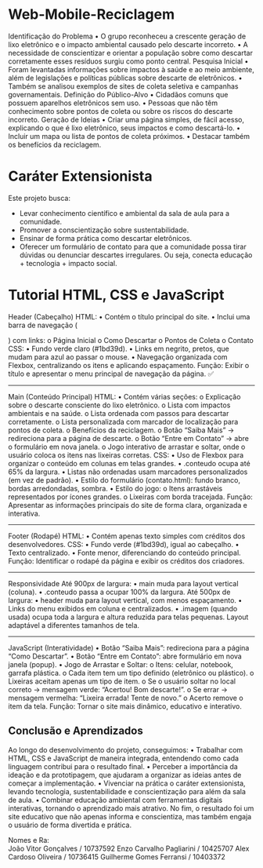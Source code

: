 # Web-Mobile-Reciclagem
Identificação do Problema 
• O grupo reconheceu a crescente geração de lixo eletrônico e o impacto 
ambiental causado pelo descarte incorreto. 
• A necessidade de conscientizar e orientar a população sobre como descartar 
corretamente esses resíduos surgiu como ponto central. 
Pesquisa Inicial 
• Foram levantadas informações sobre impactos à saúde e ao meio ambiente, 
além de legislações e políticas públicas sobre descarte de eletrônicos. 
• Também se analisou exemplos de sites de coleta seletiva e campanhas 
governamentais. 
Definição do Público-Alvo 
• Cidadãos comuns que possuem aparelhos eletrônicos sem uso. 
• Pessoas que não têm conhecimento sobre pontos de coleta ou sobre os riscos 
do descarte incorreto. 
Geração de Ideias 
• Criar uma página simples, de fácil acesso, explicando o que é lixo eletrônico, 
seus impactos e como descartá-lo. 
• Incluir um mapa ou lista de pontos de coleta próximos. 
• Destacar também os benefícios da reciclagem.

# Caráter Extensionista
Este projeto busca:
- Levar conhecimento científico e ambiental da sala de aula para a comunidade.
- Promover a conscientização sobre sustentabilidade.
- Ensinar de forma prática como descartar eletrônicos.
- Oferecer um formulário de contato para que a comunidade possa tirar dúvidas ou denunciar descartes irregulares.
Ou seja, conecta educação + tecnologia + impacto social.


# Tutorial HTML, CSS e JavaScript

Header (Cabeçalho)
HTML:
•	Contém o título principal do site.
•	Inclui uma barra de navegação (<nav>) com links:
o	Página Inicial
o	Como Descartar
o	Pontos de Coleta
o	Contato
CSS:
•	Fundo verde claro (#1bd39d).
•	Links em negrito, pretos, que mudam para azul ao passar o mouse.
•	Navegação organizada com Flexbox, centralizando os itens e aplicando espaçamento.
Função: Exibir o título e apresentar o menu principal de navegação da página. ✅
________________________________________
Main (Conteúdo Principal)
HTML:
•	Contém várias seções:
o	Explicação sobre o descarte consciente do lixo eletrônico.
o	Lista com impactos ambientais e na saúde.
o	Lista ordenada com passos para descartar corretamente.
o	Lista personalizada com marcador de localização para pontos de coleta.
o	Benefícios da reciclagem.
o	Botão “Saiba Mais” → redireciona para a página de descarte.
o	Botão “Entre em Contato” → abre o formulário em nova janela.
o	Jogo interativo de arrastar e soltar, onde o usuário coloca os itens nas lixeiras corretas.
CSS:
•	Uso de Flexbox para organizar o conteúdo em colunas em telas grandes.
•	.conteudo ocupa até 65% da largura.
•	Listas não ordenadas usam marcadores personalizados (em vez de padrão).
•	Estilo do formulário (contato.html): fundo branco, bordas arredondadas, sombra.
•	Estilo do jogo:
o	Itens arrastáveis representados por ícones grandes.
o	Lixeiras com borda tracejada.
Função: Apresentar as informações principais do site de forma clara, organizada e interativa.
________________________________________
Footer (Rodapé)
HTML:
•	Contém apenas texto simples com créditos dos desenvolvedores.
CSS:
•	Fundo verde (#1bd39d), igual ao cabeçalho.
•	Texto centralizado.
•	Fonte menor, diferenciando do conteúdo principal.
Função: Identificar o rodapé da página e exibir os créditos dos criadores.
________________________________________
Responsividade
Até 900px de largura:
•	main muda para layout vertical (coluna).
•	.conteudo passa a ocupar 100% da largura.
Até 500px de largura:
•	header muda para layout vertical, com menos espaçamento.
•	Links do menu exibidos em coluna e centralizados.
•	.imagem (quando usada) ocupa toda a largura e altura reduzida para telas pequenas.
Layout adaptável a diferentes tamanhos de tela.
________________________________________
JavaScript (Interatividade)
•	Botão “Saiba Mais”: redireciona para a página “Como Descartar”.
•	Botão “Entre em Contato”: abre formulário em nova janela (popup).
•	Jogo de Arrastar e Soltar:
o	Itens: celular, notebook, garrafa plástica.
o	Cada item tem um tipo definido (eletrônico ou plástico).
o	Lixeiras aceitam apenas um tipo de item.
o	Se o usuário soltar no local correto → mensagem verde: “Acertou! Bom descarte!”.
o	Se errar → mensagem vermelha: “Lixeira errada! Tente de novo.”
o	Acerto remove o item da tela.
Função: Tornar o site mais dinâmico, educativo e interativo.

# Conclusão e Aprendizados
Ao longo do desenvolvimento do projeto, conseguimos:
•	Trabalhar com HTML, CSS e JavaScript de maneira integrada, entendendo como cada linguagem contribui para o resultado final.
•	Perceber a importância da ideação e da prototipagem, que ajudaram a organizar as ideias antes de começar a implementação.
•	Vivenciar na prática o caráter extensionista, levando tecnologia, sustentabilidade e conscientização para além da sala de aula.
•	Combinar educação ambiental com ferramentas digitais interativas, tornando o aprendizado mais atrativo.
No fim, o resultado foi um site educativo que não apenas informa e conscientiza, mas também engaja o usuário de forma divertida e prática.


Nomes e Ra:  
João Vitor Gonçalves / 10737592 
Enzo Carvalho Pagliarini / 10425707 
Alex Cardoso Oliveira / 10736415 
Guilherme Gomes Ferransi / 10403372 
